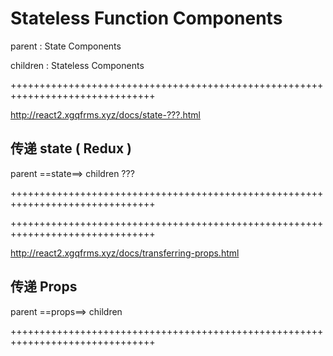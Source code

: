 # Stateless Function Components



parent : State Components



children : Stateless Components


+++++++++++++++++++++++++++++++++++++++++++++++++++++++++++++++++++++++++++++++

http://react2.xgqfrms.xyz/docs/state-???.html

## 传递 state ( Redux )


parent  ==state==> children ???












+++++++++++++++++++++++++++++++++++++++++++++++++++++++++++++++++++++++++++++++





+++++++++++++++++++++++++++++++++++++++++++++++++++++++++++++++++++++++++++++++

http://react2.xgqfrms.xyz/docs/transferring-props.html

## 传递 Props


parent  ==props==> children


+++++++++++++++++++++++++++++++++++++++++++++++++++++++++++++++++++++++++++++++



